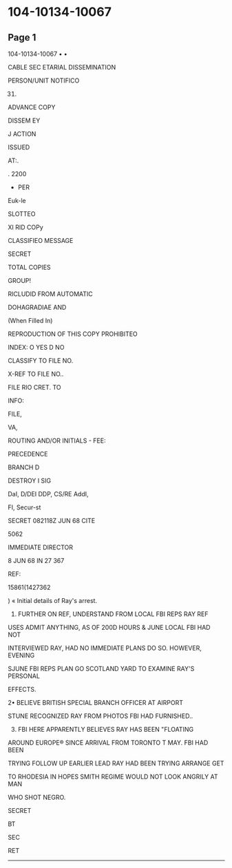 # 104-10134-10067

## Page 1

104-10134-10067 • •

CABLE SEC ETARIAL DISSEMINATION

PERSON/UNIT NOTIFICO

31.

ADVANCE COPY

DISSEM EY

J ACTION

ISSUED

AT:.

. 2200

- PER

Euk-le

SLOTTEO

XI RID COPy

CLASSIFIEO MESSAGE

SECRET

TOTAL COPIES

GROUP!

RICLUDID FROM AUTOMATIC

DOHAGRADIAE AND

(When Filled In)

REPRODUCTION OF THIS COPY PROHIBITEO

INDEX: O YES D NO

CLASSIFY TO FILE NO.

X-REF TO FILE NO..

FILE RIO CRET. TO

INFO:

FILE,

VA,

ROUTING AND/OR INITIALS - FEE:

PRECEDENCE

BRANCH D

DESTROY I SIG

DaI, D/DEI DDP, CS/RE AddI,

FI, Secur-st

SECRET 082118Z JUN 68 CITE

5062

IMMEDIATE DIRECTOR

8 JUN 68 IN 27 367

REF:

15861(1427362

) « Initial details of Ray's arrest.

1. FURTHER ON REF, UNDERSTAND FROM LOCAL FBI REPS RAY REF

USES ADMIT ANYTHING, AS OF 200D HOURS & JUNE LOCAL FBI HAD NOT

INTERVIEWED RAY, HAD NO IMMEDIATE PLANS DO SO. HOWEVER, EVENING

SJUNE FBI REPS PLAN GO SCOTLAND YARD TO EXAMINE RAY'S PERSONAL

EFFECTS.

2• BELIEVE BRITISH SPECIAL BRANCH OFFICER AT AIRPORT

STUNE RECOGNIZED RAY FROM PHOTOS FBI HAD FURNISHED..

3. FBI HERE APPARENTLY BELIEVES RAY HAS BEEN "FLOATING

AROUND EUROPE® SINCE ARRIVAL FROM TORONTO T MAY. FBI HAD BEEN

TRYING FOLLOW UP EARLIER LEAD RAY HAD BEEN TRYING ARRANGE GET

TO RHODESIA IN HOPES SMITH REGIME WOULD NOT LOOK ANGRILY AT MAN

WHO SHOT NEGRO.

SECRET

BT

SEC

RET

---

